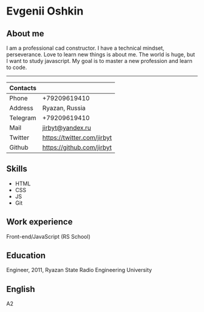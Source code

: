 # Evgenii Oshkin

## About me

I am a professional cad constructor. I have a technical mindset, perseverance. Love to learn new things is about me. The world is huge, but I want to study javascript. My goal is to master a new profession and learn to code.

__________________

| Contacts |   |
| ------ | ------ |
| Phone| +79209619410|
| Address | Ryazan, Russia |
| Telegram | +79209619410 |
| Mail |  <jirbyt@yandex.ru> |
| Twitter |<https://twitter.com/jirbyt> |
| Github | <https://github.com/jirbyt> |

## Skills

  - HTML
  - CSS
  - JS
  - Git

## Work experience

Front-end/JavaScript (RS School)

## Education
Engineer, 2011, Ryazan State Radio Engineering University

## English

A2
